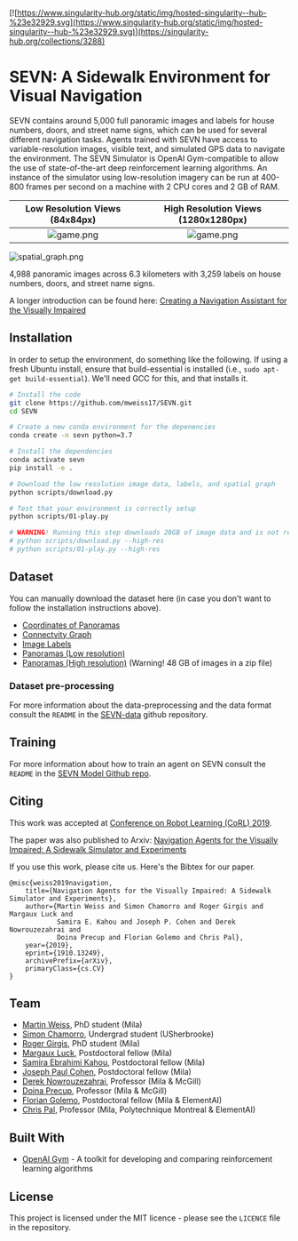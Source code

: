[![https://www.singularity-hub.org/static/img/hosted-singularity--hub-%23e32929.svg](https://www.singularity-hub.org/static/img/hosted-singularity--hub-%23e32929.svg)](https://singularity-hub.org/collections/3288)

# SEVN: A Sidewalk Environment for Visual Navigation

SEVN contains around 5,000 full panoramic images and labels for house numbers, doors, and street name signs, which can be used for several different navigation tasks.
Agents trained with SEVN have access to variable-resolution images, visible text, and simulated GPS data to navigate the environment. 
The SEVN Simulator is OpenAI Gym-compatible to allow the use of state-of-the-art deep reinforcement learning algorithms. An instance of the simulator using low-resolution imagery can be run at 400-800 frames per second on a machine with 2 CPU cores and 2 GB of RAM.

Low Resolution Views (84x84px)             |  High Resolution Views (1280x1280px)
:-------------------------:|:-------------------------:
![game.png](docs/img/low-res-viewer.png)  |  ![game.png](docs/img/high-res-viewer.png)

![spatial_graph.png](docs/img/spatial_graph.png)

4,988 panoramic images across 6.3 kilometers with 3,259 labels on house numbers, doors, and street name signs.

A longer introduction can be found here: [Creating a Navigation Assistant for the Visually Impaired](https://github.com/mweiss17/SEVN/blob/master/docs/01-article-env-introduction.md)


## Installation

In order to setup the environment, do something like the following. If using a fresh Ubuntu install, ensure that build-essential is installed (i.e., `sudo apt-get build-essential`). We'll need GCC for this, and that installs it.

```bash
# Install the code
git clone https://github.com/mweiss17/SEVN.git
cd SEVN

# Create a new conda environment for the depenencies
conda create -n sevn python=3.7

# Install the dependencies
conda activate sevn
pip install -e .

# Download the low resolution image data, labels, and spatial graph
python scripts/download.py

# Test that your environment is correctly setup
python scripts/01-play.py

# WARNING! Running this step downloads 28GB of image data and is not required to run the model or play with the environment.
# python scripts/download.py --high-res
# python scripts/01-play.py --high-res

```

## Dataset
You can manually download the dataset here (in case you don't want to follow the installation instructions above).
- [Coordinates of Panoramas](https://zenodo.org/record/3526490/files/coord.hdf5)
- [Connectvity Graph](https://zenodo.org/record/3526490/files/graph.pkl)
- [Image Labels](https://zenodo.org/record/3526490/files/labels.hdf5)
- [Panoramas (Low resolution)](https://zenodo.org/record/files/images.hdf5)
- [Panoramas (High resolution)](https://zenodo.org/record/3526490/files/high-res-panos.zip) (Warning! 48 GB of images in a zip file)

### Dataset pre-processing
For more information about the data-preprocessing and the data format consult the `README` in the [SEVN-data](https://github.com/mweiss17/SEVN-data) github repository.

## Training
For more information about how to train an agent on SEVN consult the `README` in the [SEVN Model Github repo](https://github.com/mweiss17/SEVN-model).

## Citing

This work was accepted at [Conference on Robot Learning (CoRL) 2019](https://www.robot-learning.org/).

The paper was also published to Arxiv: [Navigation Agents for the Visually Impaired: A Sidewalk Simulator and Experiments](http://arxiv.org/abs/1910.13249)

If you use this work, please cite us. Here's the Bibtex for our paper.

```
@misc{weiss2019navigation,
    title={Navigation Agents for the Visually Impaired: A Sidewalk Simulator and Experiments},
    author={Martin Weiss and Simon Chamorro and Roger Girgis and Margaux Luck and
            Samira E. Kahou and Joseph P. Cohen and Derek Nowrouzezahrai and
            Doina Precup and Florian Golemo and Chris Pal},
    year={2019},
    eprint={1910.13249},
    archivePrefix={arXiv},
    primaryClass={cs.CV}
}
```

## Team

- [Martin Weiss](https://github.com/mweiss17), PhD student (Mila) 
- [Simon Chamorro](https://github.com/simonchamorro), Undergrad student (USherbrooke)
- [Roger Girgis](https://github.com/roggirg), PhD student (Mila)
- [Margaux Luck](https://github.com/Museau), Postdoctoral fellow (Mila)
- [Samira Ebrahimi Kahou](https://sites.google.com/site/samiraekahou/), Postdoctoral fellow (Mila)
- [Joseph Paul Cohen](https://josephpcohen.com/w/), Postdoctoral fellow (Mila)
- [Derek Nowrouzezahrai](http://www.cim.mcgill.ca/~derek/), Professor (Mila & McGill)
- [Doina Precup](https://www.cs.mcgill.ca/~dprecup/), Professor (Mila & McGill)
- [Florian Golemo](https://fgolemo.github.io/), Postdoctoral fellow (Mila & ElementAI)
- [Chris Pal](https://mila.quebec/en/person/pal-christopher/), Professor (Mila, Polytechnique Montreal & ElementAI)

## Built With
* [OpenAI Gym](https://github.com/openai/gym) - A toolkit for developing and comparing reinforcement learning algorithms


## License

This project is licensed under the MIT licence - please see the `LICENCE` file in the repository.
 

